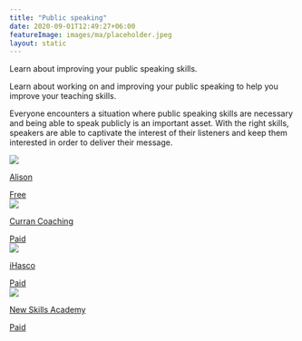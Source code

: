 ```yaml
---
title: "Public speaking"
date: 2020-09-01T12:49:27+06:00
featureImage: images/ma/placeholder.jpeg
layout: static
---
```


Learn about improving your public speaking skills.

Learn about working on and improving your public speaking to help you improve your teaching skills.

Everyone encounters a situation where public speaking skills are necessary and being able to speak publicly is an important asset. With the right skills, speakers are able to captivate the interest of their listeners and keep them interested in order to deliver their message.

<a class="ma-link" href="https://alison.com/course/public-speaking?utm_source=alison_user&utm_medium=affiliates&utm_campaign=24567325"><div class="ma-card ma-card-Learning"><div class="ma-icon"><img src ="/images/Icon-check - learning - opacity.svg"/></div><div class="ma-name"><p>Alison</p></div><div class="ma-paid-text"><span>Free</span></div></div></a><a class="ma-link" href="https://currancoaching.com/?msclkid=0f024def2d0919d5a02129dae57bc527&utm_term=public%20speaking%20courses&utm_content=Public%20Speaking%20Workshops"><div class="ma-card ma-card-Learning"><div class="ma-icon"><img src ="/images/Icon-pound - learning - opacity.svg"/></div><div class="ma-name"><p>Curran Coaching</p></div><div class="ma-paid-text"><span>Paid</span></div></div></a><a class="ma-link" href="https://www.ihasco.co.uk/courses/detail/speaking-confidently-training?utm_source=SearchEngineBing&utm_medium=Paid&utm_campaign=DSA&utm_keyword=https%3A%2F%2Fwww.ihasco.co.uk%2Fcourses%2Fdetail%2Fspeaking-confidently-training&msclkid=c76fa907c37b12747c5ecd320b0929d0"><div class="ma-card ma-card-Learning"><div class="ma-icon"><img src ="/images/Icon-pound - learning - opacity.svg"/></div><div class="ma-name"><p>iHasco</p></div><div class="ma-paid-text"><span>Paid</span></div></div></a><a class="ma-link" href="https://www.awin1.com/cread.php?awinmid=31125&awinaffid=1198638&ued=https%3A%2F%2Fnewskillsacademy.com%2F"><div class="ma-card ma-card-Learning"><div class="ma-icon"><img src ="/images/Icon-pound - learning - opacity.svg"/></div><div class="ma-name"><p>New Skills Academy</p></div><div class="ma-paid-text"><span>Paid</span></div></div></a>  

<br/><br/>







